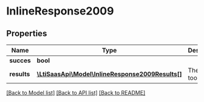 # InlineResponse2009

## Properties
Name | Type | Description | Notes
------------ | ------------- | ------------- | -------------
**succes** | **bool** |  | [optional] 
**results** | [**\LtiSaasApi\Model\InlineResponse2009Results[]**](InlineResponse2009Results.md) | The list of tools | [optional] 

[[Back to Model list]](../../README.md#documentation-for-models) [[Back to API list]](../../README.md#documentation-for-api-endpoints) [[Back to README]](../../README.md)

